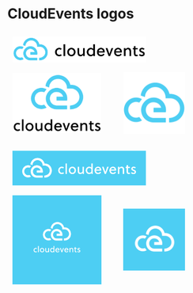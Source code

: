 # CloudEvents logos


<img src="https://github.com/cncf/artwork/blob/master/cloudevents/horizontal/color/cloudevents-horizontal-color.png" width="270" style="display:inline;vertical-align:middle;padding:2%">      &nbsp;  &nbsp;  &nbsp; <img src="https://github.com/cncf/artwork/blob/master/cloudevents/stacked/color/cloudevents-stacked-color.png" width="180" style="display:inline;vertical-align:middle;padding:2%">&nbsp;  &nbsp;  &nbsp; <img src="https://github.com/cncf/artwork/blob/master/cloudevents/icon/color/cloudevents-icon-color.png" width="125" style="display:inline;vertical-align:middle;padding:2%">

<img src="https://github.com/cncf/artwork/blob/master/cloudevents/horizontal/color/cloudevents-horizontal-color-reversed.png" width="270" style="display:inline;vertical-align:middle;padding:2%">      &nbsp;  &nbsp;  &nbsp; <img src="https://github.com/cncf/artwork/blob/master/cloudevents/stacked/color/cloudevents-stacked-color-reversed.png" width="180" style="display:inline;vertical-align:middle;padding:2%">&nbsp;  &nbsp;  &nbsp; <img src="https://github.com/cncf/artwork/blob/master/cloudevents/icon/color/cloudevents-icon-color-reversed.png" width="125" style="display:inline;vertical-align:middle;padding:2%">